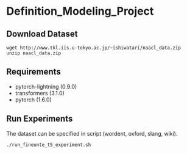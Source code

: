 # Definition_Modeling_Project

## Download Dataset
```
wget http://www.tkl.iis.u-tokyo.ac.jp/~ishiwatari/naacl_data.zip
unzip naacl_data.zip
```
## Requirements
* pytorch-lightning (0.9.0)
* transformers (3.1.0)
* pytorch (1.6.0)


## Run Experiments
The dataset can be specified in script (wordent, oxford, slang, wiki).
```
./run_fineunte_t5_experiment.sh
```
